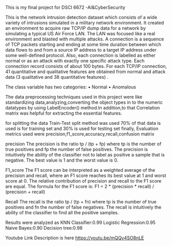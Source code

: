 This is my final project for DSCI 6672 -AI&CyberSecurity 

This is the network intrusion detection dataset which  consists of a wide variety of intrusions simulated in a military network environment. It created an environment to acquire raw TCP/IP dump data for a network by simulating a typical US Air Force LAN. The LAN was focused like a real environment and blasted with multiple attacks. A connection is a sequence of TCP packets starting and ending at some time duration between which data flows to and from a source IP address to a target IP address under some well-defined protocol. Also, each connection is labelled as either normal or as an attack with exactly one specific attack type. Each connection record consists of about 100 bytes.
For each TCP/IP connection, 41 quantitative and qualitative features are obtained from normal and attack data (3 qualitative and 38 quantitative features) .

The class variable has two categories:
• Normal
• Anomalous

The data preprocessing techniques used in this project were like standardizing data,analyzing,converting the object types in to the numeric datatypes by using LabelEncoder()  method.In addition,to that Correlation matrix was helpful for extracting the essential features.

for splitting the data Train-Test split method was used 70% of that data is used is for training set  and 30% is used for testing set
finally, Evaluation metrics used were precision,f1_score,accuracy,recall,confusion matrix

precision
The precision is the ratio tp / (tp + fp) where tp is the number of true positives and fp the number of false positives. The precision is intuitively the ability of the classifier not to label as positive a sample that is negative. The best value is 1 and the worst value is 0.

F1_score
The F1 score can be interpreted as a weighted average of the precision and recall, where an F1 score reaches its best value at 1 and worst score at 0. The relative contribution of precision and recall to the F1 score are equal. The formula for the F1 score is: F1 = 2 * (precision * recall) / (precision + recall)

Recall
The recall is the ratio tp / (tp + fn) where tp is the number of true positives and fn the number of false negatives. The recall is intuitively the ability of the classifier to find all the positive samples.

Results were analyzed as 
KNN Classifier:0.99
Logistic Regression:0.95
Naive Bayes:0.90
Decision tree:0.98


Youtube Link Description is here   https://youtu.be/mQQy4SO8nLE

